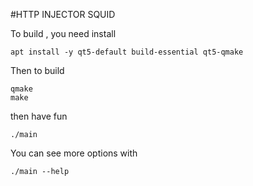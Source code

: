 #HTTP INJECTOR SQUID

To build , you need install
```
apt install -y qt5-default build-essential qt5-qmake
```

Then to build
```
qmake
make
```

then have fun
```
./main
```

You can see more options with
```
./main --help
```


